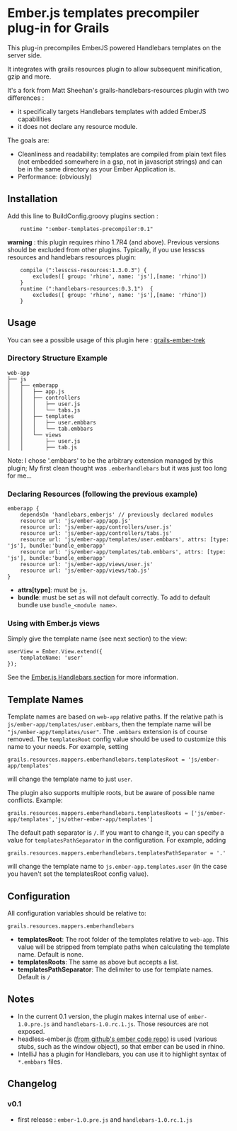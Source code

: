 # Ember.js templates precompiler plug-in for Grails

This plug-in precompiles EmberJS powered Handlebars templates on the server side.

It integrates with grails resources plugin to allow subsequent minification, gzip and more.

It's a fork from Matt Sheehan's grails-handlebars-resources plugin with two differences :
- it specifically targets Handlebars templates with added EmberJS capabilities
- it does not declare any resource module.

The goals are:
* Cleanliness and readability: templates are compiled from plain text files (not embedded somewhere in a gsp, not in javascript strings) and can be in the same directory as your Ember Application is.
* Performance: (obviously)

## Installation

Add this line to BuildConfig.groovy plugins section :

        runtime ":ember-templates-precompiler:0.1"

**warning** : this plugin requires rhino 1.7R4 (and above). Previous versions should be excluded from other plugins. Typically, if you use lesscss resources and handlebars
resources plugin:

        compile (":lesscss-resources:1.3.0.3") {
            excludes([ group: 'rhino', name: 'js'],[name: 'rhino'])
        }
        runtime (":handlebars-resources:0.3.1")  {
            excludes([ group: 'rhino', name: 'js'],[name: 'rhino'])
        }

## Usage

You can see a possible usage of this plugin here : [grails-ember-trek](https://github.com/florent-blanvillain/grails-ember-trek)

### Directory Structure Example

    web-app
    ├── js
    │   ├── emberapp
    │   │   ├── app.js
    │   │   ├── controllers
    │   │   │   ├── user.js
    │   │   │   └── tabs.js
    │   │   ├── templates
    │   │   │   ├── user.embbars
    │   │   │   └── tab.embbars
    │   │   └── views
    │   │       ├── user.js
    │   │       ├── tab.js

Note: I chose '.embbars' to be the arbitrary extension managed by this plugin; My first clean thought was `.emberhandlebars` but it was just too long for me...

### Declaring Resources (following the previous example)

    emberapp {
        dependsOn 'handlebars,emberjs' // previously declared modules
        resource url: 'js/ember-app/app.js'
        resource url: 'js/ember-app/controllers/user.js'
        resource url: 'js/ember-app/controllers/tabs.js'
        resource url: 'js/ember-app/templates/user.embbars', attrs: [type: 'js'], bundle:'bundle_emberapp'
        resource url: 'js/ember-app/templates/tab.embbars', attrs: [type: 'js'], bundle:'bundle_emberapp'
        resource url: 'js/ember-app/views/user.js'
        resource url: 'js/ember-app/views/tab.js'
    }

*   **attrs[type]**: must be `js`.
*   **bundle**: must be set as will not default correctly. To add to default bundle use `bundle_<module name>`.

### Using with Ember.js views

Simply give the template name (see next section) to the view:

    userView = Ember.View.extend({
        templateName: 'user'
    });

See the [Ember.js Handlebars section](http://emberjs.com/documentation/#toc_describing-your-ui-with-handlebars) for more information.

## Template Names

Template names are based on `web-app` relative paths.
If the relative path is `js/ember-app/templates/user.embbars`, then the template name will be `"js/ember-app/templates/user"`.
The `.embbars` extension is of course removed.
The `templatesRoot` config value should be used to customize this name to your needs. For example, setting

    grails.resources.mappers.emberhandlebars.templatesRoot = 'js/ember-app/templates'

will change the template name to just `user`.

The plugin also supports multiple roots, but be aware of possible name conflicts. Example:

    grails.resources.mappers.emberhandlebars.templatesRoots = ['js/ember-app/templates','js/other-ember-app/templates']

The default path separator is `/`. If you want to change it, you can specify a value for `templatesPathSeparator` in the configuration. For example,
adding

    grails.resources.mappers.emberhandlebars.templatesPathSeparator = '.'

will change the template name to `js.ember-app.templates.user` (in the case you haven't set the templatesRoot config value).

## Configuration


All configuration variables should be relative to:

    grails.resources.mappers.emberhandlebars

*   **templatesRoot**: The root folder of the templates relative to `web-app`. This value will be stripped from template paths when calculating the template name. Default is none.
*   **templatesRoots**: The same as above but accepts a list.
*   **templatesPathSeparator**: The delimiter to use for template names. Default is `/`

## Notes


* In the current 0.1 version, the plugin makes internal use of `ember-1.0.pre.js` and `handlebars-1.0.rc.1.js`. Those resources are not exposed.
* headless-ember.js ([from github's ember code repo](https://github.com/emberjs/ember.js/blob/master/lib/headless-ember.js)) is used (various stubs, such as the window object), so that ember can be used in rhino.
* IntelliJ has a plugin for Handlebars, you can use it to highlight syntax of `*.embbars` files.

## Changelog

### v0.1

* first release : `ember-1.0.pre.js` and `handlebars-1.0.rc.1.js`
